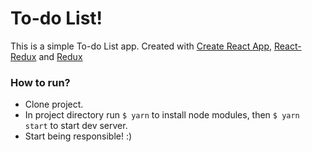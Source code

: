 # To-do List!

This is a simple To-do List app. Created with [Create React App](https://github.com/facebook/create-react-app), [React-Redux](https://github.com/reduxjs/react-redux) and [Redux](https://github.com/reduxjs/redux)

### How to run?

* Clone project.
* In project directory run ```$ yarn``` to install node modules, then ```$ yarn start``` to start dev server. 
* Start being responsible! :)